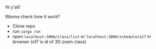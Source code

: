 Hi y'all!

Wanna check how it work?
- Clone repo
- run `cargo run`
- open `localhost:3000/class/list` or `localhost:3000/schedule/o17` in browser (o17 is id of 3D zsem class)
